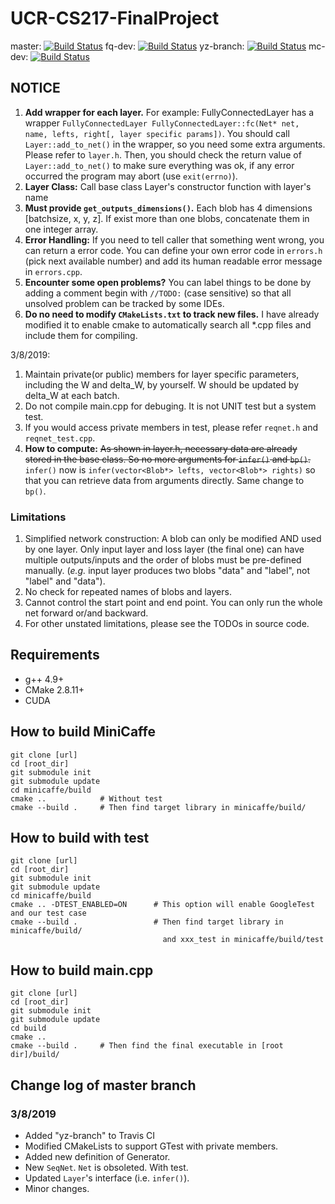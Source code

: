 # UCR-CS217-FinalProject

master: [![Build Status](https://travis-ci.com/DavyVan/UCR-CS217-FinalProject.svg?token=aPmAPRxERpUR8kmR2XzD&branch=master)](https://travis-ci.com/DavyVan/UCR-CS217-FinalProject)
fq-dev: [![Build Status](https://travis-ci.com/DavyVan/UCR-CS217-FinalProject.svg?token=aPmAPRxERpUR8kmR2XzD&branch=fq-dev)](https://travis-ci.com/DavyVan/UCR-CS217-FinalProject)
yz-branch: [![Build Status](https://travis-ci.com/DavyVan/UCR-CS217-FinalProject.svg?token=aPmAPRxERpUR8kmR2XzD&branch=yz-branch)](https://travis-ci.com/DavyVan/UCR-CS217-FinalProject)
mc-dev: [![Build Status](https://travis-ci.com/DavyVan/UCR-CS217-FinalProject.svg?token=aPmAPRxERpUR8kmR2XzD&branch=mc-dev)](https://travis-ci.com/DavyVan/UCR-CS217-FinalProject)

## NOTICE

1. __Add wrapper for each layer.__ For example: FullyConnectedLayer has a wrapper `FullyConnectedLayer FullyConnectedLayer::fc(Net* net, name, lefts, right[, layer specific params])`. You should call `Layer::add_to_net()` in the wrapper, so you need some extra arguments. Please refer to `layer.h`. Then, you should check the return value of `Layer::add_to_net()` to make sure everything was ok, if any error occurred the program may abort (use `exit(errno)`). 
2. __Layer Class:__ Call base class Layer's constructor function with layer's name
3. __Must provide `get_outputs_dimensions()`.__ Each blob has 4 dimensions \[batchsize, x, y, z\]. If exist more than one blobs, concatenate them in one integer array.
5. __Error Handling:__ If you need to tell caller that something went wrong, you can return a error code. You can define your own error code in `errors.h` (pick next available number) and add its human readable error message in `errors.cpp`.
1. __Encounter some open problems?__ You can label things to be done by adding a comment begin with `//TODO:` (case sensitive) so that all unsolved problem can be tracked by some IDEs.
1. __Do no need to modify `CMakeLists.txt` to track new files.__ I have already modified it to enable cmake to automatically search all *.cpp files and include them for compiling.

3/8/2019:
1. Maintain private(or public) members for layer specific parameters, including the W and delta_W, by yourself. W should be updated by delta_W at each batch.
1. Do not compile main.cpp for debuging. It is not UNIT test but a system test.
1. If you would access private members in test, please refer `reqnet.h` and `reqnet_test.cpp`.
1. __How to compute:__ <del>As shown in layer.h, necessary data are already stored in the base class. So no more arguments for `infer()` and `bp()`. </del>`infer()` now is `infer(vector<Blob*> lefts, vector<Blob*> rights)` so that you can retrieve data from arguments directly. Same change to `bp()`.

### Limitations
1. Simplified network construction: A blob can only be modified AND used by one layer. Only input layer and loss layer (the final one) can have multiple outputs/inputs and the order of blobs must be pre-defined manually. (_e.g._ input layer produces two blobs "data" and "label", not "label" and "data").
2. No check for repeated names of blobs and layers.
1. Cannot control the start point and end point. You can only run the whole net forward or/and backward.
1. For other unstated limitations, please see the TODOs in source code. 

## Requirements
* g++ 4.9+
* CMake 2.8.11+
* CUDA

## How to build MiniCaffe

    git clone [url]  
    cd [root_dir]  
    git submodule init  
    git submodule update
    cd minicaffe/build  
    cmake ..            # Without test
    cmake --build .     # Then find target library in minicaffe/build/ 


## How to build with test

    git clone [url]
    cd [root_dir]
    git submodule init
    git submodule update
    cd minicaffe/build
    cmake .. -DTEST_ENABLED=ON      # This option will enable GoogleTest and our test case
    cmake --build .                 # Then find target library in minicaffe/build/ 
                                      and xxx_test in minicaffe/build/test

## How to build main.cpp

    git clone [url]
    cd [root_dir]
    git submodule init
    git submodule update
    cd build
    cmake ..
    cmake --build .     # Then find the final executable in [root dir]/build/

## Change log of master branch
### 3/8/2019
* Added "yz-branch" to Travis CI
* Modified CMakeLists to support GTest with private members.
* Added new definition of Generator.
* New `SeqNet`. `Net` is obsoleted. With test.
* Updated `Layer`'s interface (i.e. `infer()`).
* Minor changes.